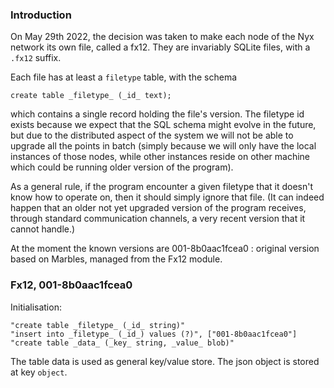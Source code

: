 
### Introduction

On May 29th 2022, the decision was taken to make each node of the Nyx network its own file, called a fx12. They are invariably SQLite files, with a `.fx12` suffix.

Each file has at least a `filetype` table, with the schema 

```
create table _filetype_ (_id_ text);
```

which contains a single record holding the file's version. The filetype id exists because we expect that the SQL schema might evolve in the future, but due to the distributed aspect of the system we will not be able to upgrade all the points in batch (simply because we will only have the local instances of those nodes, while other instances reside on other machine which could be running older version of the program).

As a general rule, if the program encounter a given filetype that it doesn't know how to operate on, then it should simply ignore that file. (It can indeed happen that an older not yet upgraded version of the program receives, through standard communication channels, a very recent version that it cannot handle.)

At the moment the known versions are 
    001-8b0aac1fcea0 : original version based on Marbles, managed from the Fx12 module.


### Fx12, 001-8b0aac1fcea0

Initialisation:

```
"create table _filetype_ (_id_ string)"
"insert into _filetype_ (_id_) values (?)", ["001-8b0aac1fcea0"]
"create table _data_ (_key_ string, _value_ blob)"
```

The table data is used as general key/value store. The json object is stored at key `object`.
